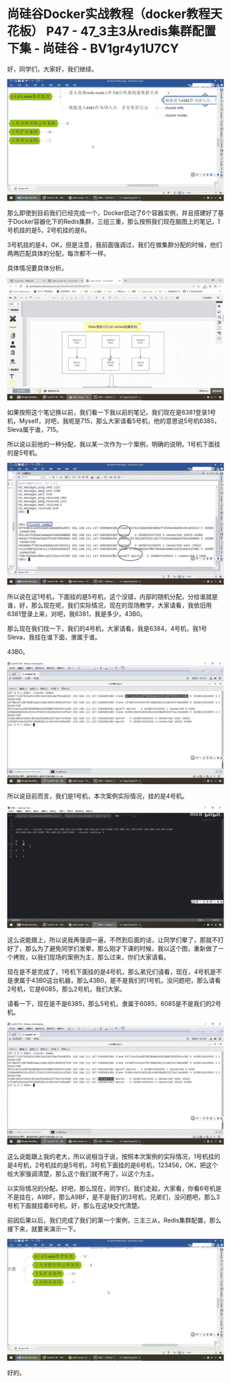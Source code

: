 # 尚硅谷Docker实战教程（docker教程天花板） P47 - 47_3主3从redis集群配置下集 - 尚硅谷 - BV1gr4y1U7CY

好，同学们，大家好，我们继续。

![](img/b8190460570761067b915a81d5f5e539_1.png)

那么即使到目前我们已经完成一个，Docker启动了6个容器实例，并且搭建好了基于Docker容器化下的Redis集群，三组三重，那么按照我们现在脑图上的笔记，1号机挂的是5，2号机挂的是6。

3号机挂的是4，OK，但是注意，我前面强调过，我们在做集群分配的时候，他们两两匹配具体的分配，每次都不一样。

具体情况要具体分析。

![](img/b8190460570761067b915a81d5f5e539_3.png)

如果按照这个笔记换以前，我们看一下我以前的笔记，我们现在是6381登录1号机，Myself，对吧，我呢是715，那么大家请看5号机，他的意思说5号机6385，Sleva属于谁，715。

所以说以前他的一种分配，我以某一次作为一个案例，明确的说明，1号机下面挂的是5号机。

![](img/b8190460570761067b915a81d5f5e539_5.png)

所以说在这1号机，下面挂的是5号机，这个没错，内部的随机分配，分给谁就是谁，好，那么现在呢，我们实际情况，现在的现场教学，大家请看，我依旧用6381登录上来，对吧，我6381，我是多少，43B0。

那么现在我们找一下，我们的4号机，大家请看，我是6384，4号机，我1号Sleva，我挂在谁下面，隶属于谁。

43B0。

![](img/b8190460570761067b915a81d5f5e539_7.png)

所以说目前而言，我们是1号机，本次案例实际情况，挂的是4号机。

![](img/b8190460570761067b915a81d5f5e539_9.png)

这么说能跟上，所以说我再强调一遍，不然到后面的话，让同学们晕了，那就不打好了，那么为了避免同学们发晕，那么刚才下课的时候，我以这个图，重新做了一个拷败，以我们现场的案例为主，那么过来，你们大家请看。

现在是不是完成了，1号机下面挂的是4号机，那么弟兄们请看，现在，4号机是不是隶属于43B0这台机器，那么43B0，是不是我们的1号机，没问题吧，那么请看2号机，它是6085，那么2号机，我们大家。

请看一下，现在是不是6385，那么5号机，隶属于6085，6085是不是我们的2号机。

![](img/b8190460570761067b915a81d5f5e539_11.png)

这么说能跟上我的老大，所以说相当于说，按照本次案例的实际情况，1号机挂的是4号机，2号机挂的是5号机，3号机下面挂的是6号机，123456，OK，把这个给大家强调清楚，那么这个我们就不用了，以这个为主。

以实际情况的分配，好吧，那么现在，同学们，我们走起，大家看，你看6号机是不是挂在，A9BF，那么A9BF，是不是我们的3号机，兄弟们，没问题吧，那么3号机下面就挂着6号机，好，那么在这块交代清楚。

前因后果以后，我们完成了我们的第一个案例，三主三从，Redis集群配置，那么接下来，就要来演示一下。

![](img/b8190460570761067b915a81d5f5e539_13.png)

好的。